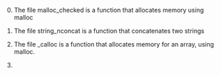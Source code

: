 0. The file malloc_checked is a function that allocates memory using malloc

1. The file string_nconcat is a function that concatenates two strings

2. The file _calloc is a function that allocates memory for an array, using malloc.

3. 
